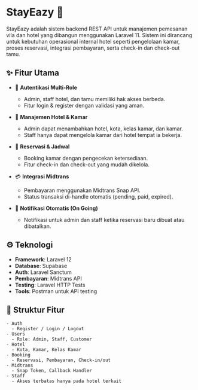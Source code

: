 # StayEazy 🏨

StayEazy adalah sistem backend REST API untuk manajemen pemesanan vila dan hotel yang dibangun menggunakan Laravel 11. Sistem ini dirancang untuk kebutuhan operasional internal hotel seperti pengelolaan kamar, proses reservasi, integrasi pembayaran, serta check-in dan check-out tamu.

## ✨ Fitur Utama

- 🔐 **Autentikasi Multi-Role**
  - Admin, staff hotel, dan tamu memiliki hak akses berbeda.
  - Fitur login & register dengan validasi yang aman.

- 🏨 **Manajemen Hotel & Kamar**
  - Admin dapat menambahkan hotel, kota, kelas kamar, dan kamar.
  - Staff hanya dapat mengelola kamar dari hotel tempat ia bekerja.

- 📅 **Reservasi & Jadwal**
  - Booking kamar dengan pengecekan ketersediaan.
  - Fitur check-in dan check-out yang mudah dikelola.

- 💳 **Integrasi Midtrans**
  - Pembayaran menggunakan Midtrans Snap API.
  - Status transaksi di-handle otomatis (pending, paid, expired).

- 🔔 **Notifikasi Otomatis (On Going)**
  - Notifikasi untuk admin dan staff ketika reservasi baru dibuat atau dibatalkan.

## ⚙️ Teknologi

- **Framework**: Laravel 12
- **Database**: Supabase
- **Auth**: Laravel Sanctum
- **Pembayaran**: Midtrans API
- **Testing**: Laravel HTTP Tests
- **Tools**: Postman untuk API testing

## 📂 Struktur Fitur

```plaintext
- Auth
  - Register / Login / Logout
- Users
  - Role: Admin, Staff, Customer
- Hotel
  - Kota, Kamar, Kelas Kamar
- Booking
  - Reservasi, Pembayaran, Check-in/out
- Midtrans
  - Snap Token, Callback Handler
- Staff
  - Akses terbatas hanya pada hotel terkait
